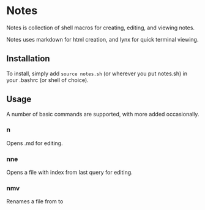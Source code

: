 # Notes

Notes is collection of shell macros for creating, editing, and viewing notes.

Notes uses markdown for html creation, and lynx for quick terminal viewing.

## Installation
To install, simply add `source notes.sh` (or wherever you put notes.sh) in your .bashrc (or shell of choice).

## Usage
A number of basic commands are supported, with more added occasionally.

### n <name>
Opens <note>.md for editing.

### nne <index>
Opens a file with index <index> from last query for editing.

### nmv <old> <new>
Renames a file from <old> to <new>

